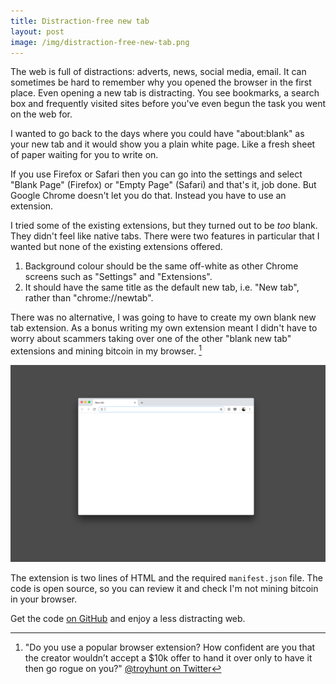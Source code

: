 ```yaml
---
title: Distraction-free new tab
layout: post
image: /img/distraction-free-new-tab.png
---
```


The web is full of distractions: adverts, news, social media, email. It can sometimes be hard to remember why you opened the browser in the first place. Even opening a new tab is distracting. You see bookmarks, a search box and frequently visited sites before you've even begun the task you went on the web for.

I wanted to go back to the days where you could have "about:blank" as your new tab and it would show you a plain white page. Like a fresh sheet of paper waiting for you to write on.

If you use Firefox or Safari then you can go into the settings and select "Blank Page" (Firefox) or "Empty Page" (Safari) and that's it, job done. But Google Chrome doesn't let you do that. Instead you have to use an extension.

I tried some of the existing extensions, but they turned out to be _too_ blank. They didn't feel like native tabs. There were two features in particular that I wanted but none of the existing extensions offered.

1. Background colour should be the same off-white as other Chrome screens such as "Settings" and "Extensions".
2. It should have the same title as the default new tab, i.e. "New tab", rather than "chrome://newtab".

There was no alternative, I was going to have to create my own blank new tab extension. As a bonus writing my own extension meant I didn't have to worry about scammers taking over one of the other "blank new tab" extensions and mining bitcoin in my browser. [^1]

[![](/img/distraction-free-new-tab.png)](/img/distraction-free-new-tab.png)

The extension is two lines of HTML and the required `manifest.json` file. The code is open source, so you can review it and check I'm not mining bitcoin in your browser.

Get the code [on GitHub](https://github.com/chrismytton/blanktab) and enjoy a less distracting web.

[^1]: "Do you use a popular browser extension? How confident are you that the creator wouldn’t accept a $10k offer to hand it over only to have it then go rogue on you?" [@troyhunt on Twitter](https://twitter.com/troyhunt/status/1037457241840877568)
